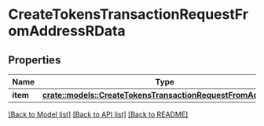 # CreateTokensTransactionRequestFromAddressRData

## Properties

Name | Type | Description | Notes
------------ | ------------- | ------------- | -------------
**item** | [**crate::models::CreateTokensTransactionRequestFromAddressRi**](CreateTokensTransactionRequestFromAddressRI.md) |  | 

[[Back to Model list]](../README.md#documentation-for-models) [[Back to API list]](../README.md#documentation-for-api-endpoints) [[Back to README]](../README.md)


